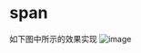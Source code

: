 # span
如下图中所示的效果实现
![image](https://github.com/johnshazhu/span/assets/4417559/1b9e45a5-dae1-4a1b-993e-0787ee1b6c56)
